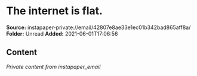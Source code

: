 # The internet is flat.

**Source:** instapaper-private://email/42807e8ae33e1ec01b342bad865aff8a/
**Folder:** Unread
**Added:** 2021-06-01T17:06:56




## Content
*Private content from instapaper_email*
